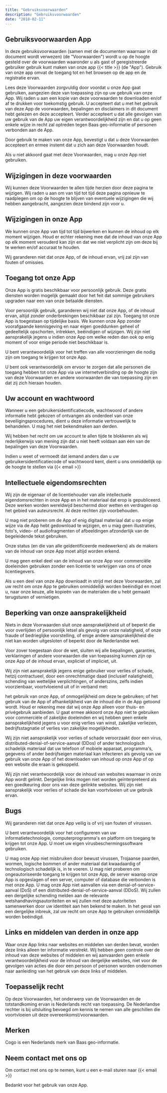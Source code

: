 ```yaml
---
title: "Gebruiksvoorwaarden"
description: "Gebruiksvoorwaarden"
date: "2018-02-11"
---
```


## Gebruiksvoorwaarden App

In deze gebruiksvoorwaarden (samen met de documenten waarnaar in dit document wordt verwezen) (de "Voorwaarden") wordt u op de hoogte gesteld over de voorwaarden waaronder u als gast of geregistreerde gebruiker gebruik kunt maken van onze app {{< title >}} (de "App"). Gebruik van onze app omvat de toegang tot en het browsen op de app en de registratie ervan.

Lees deze Voorwaarden zorgvuldig door voordat u onze App gaat gebruiken, aangezien deze van toepassing zijn op uw gebruik van onze App. Wij raden u aan een kopie van deze voorwaarden te downloaden en/of af te drukken voor toekomstig gebruik. U accepteert dat u met het gebruik van deze App de voorwaarden, bepalingen en disclaimers in dit document hebt gelezen en deze accepteert. Verder accepteert u dat alle gevolgen van uw gebruik van de App uw eigen verantwoordelijkheid zijn en dat u op geen enkele wijze in recht zal optreden tegen Baas geo-informatie of personen verbonden aan de App.

Door gebruik te maken van onze App, bevestigt u dat u deze Voorwaarden accepteert en ermee instemt dat u zich aan deze Voorwaarden houdt.

Als u niet akkoord gaat met deze Voorwaarden, mag u onze App niet gebruiken.

## Wijzigingen in deze voorwaarden

Wij kunnen deze Voorwaarden te allen tijde herzien door deze pagina te wijzigen. Wij raden u aan om van tijd tot tijd deze pagina opnieuw te raadplegen om op de hoogte te blijven van eventuele wijzigingen die wij hebben aangebracht, aangezien deze bindend zijn voor u.

## Wijzigingen in onze App

We kunnen onze App van tijd tot tijd bijwerken en kunnen de inhoud op elk moment wijzigen. Houd er echter rekening mee dat de inhoud van onze App op elk moment verouderd kan zijn en dat we niet verplicht zijn om deze bij te werken en/of accuraat te houden.

Wij garanderen niet dat onze App, of de inhoud ervan, vrij zal zijn van fouten of omissies.

## Toegang tot onze App
Onze App is gratis beschikbaar voor persoonlijk gebruik. Deze gratis diensten worden mogelijk gemaakt door het feit dat sommige gebruikers upgraden naar een van onze betaalde diensten.

Voor persoonlijk gebruik, garanderen wij niet dat onze App, of de inhoud ervan, altijd zonder onderbrekingen beschikbaar zal zijn. Toegang tot onze App is toegestaan op tijdelijke basis. We kunnen onze App zonder voorafgaande kennisgeving en naar eigen goeddunken geheel of gedeeltelijk opschorten, intrekken, beëindigen of wijzigen. Wij zijn niet aansprakelijk jegens u indien onze App om welke reden dan ook op enig moment of voor enige periode niet beschikbaar is.

U bent verantwoordelijk voor het treffen van alle voorzieningen die nodig zijn om toegang te krijgen tot onze App.

U bent ook verantwoordelijk om ervoor te zorgen dat alle personen die toegang hebben tot onze App via uw internetverbinding op de hoogte zijn van deze Voorwaarden en andere voorwaarden die van toepassing zijn en dat zij zich hieraan houden.

## Uw account en wachtwoord
Wanneer u een gebruikersidentificatiecode, wachtwoord of andere informatie hebt gekozen of ontvangen als onderdeel van onze beveiligingsprocedures, dient u deze informatie vertrouwelijk te behandelen. U mag het niet bekendmaken aan derden.

Wij hebben het recht om uw account te allen tijde te blokkeren als wij rederlijkerwijs van mening zijn dat u niet heeft voldaan aan één van de bepalingen van deze Voorwaarden.

Indien u weet of vermoedt dat iemand anders dan u uw gebruikersidentificatiecode of wachtwoord kent, dient u ons onmiddellijk op de hoogte te stellen via {{< email >}}

## Intellectuele eigendomsrechten

Wij zijn de eigenaar of de licentiehouder van alle intellectuele eigendomsrechten in onze App en in het materiaal dat erop is gepubliceerd. Deze werken worden wereldwijd beschermd door wetten en verdragen op het gebied van auteursrecht. Al deze rechten zijn voorbehouden.

U mag niet proberen om de App of enig digitaal materiaal dat u op enige wijze via de App hebt gedownload te wijzigen, en u mag geen illustraties, foto's, video- of audiofragmenten of afbeeldingen afzonderlijk van de begeleidende tekst gebruiken.

Onze status (en die van alle geïdentificeerde medewerkers) als de makers van de inhoud van onze App moet altijd worden erkend.

U mag geen enkel deel van de inhoud van onze App voor commerciële doeleinden gebruiken zonder een licentie te verkrijgen van ons of onze licentiegevers.

Als u een deel van onze App downloadt in strijd met deze Voorwaarden, zal uw recht om onze App te gebruiken onmiddellijk worden beëindigd en moet u, naar onze keuze, alle kopieën van de materialen die u hebt gemaakt terugsturen of vernietigen.

## Beperking van onze aansprakelijkheid

Niets in deze Voorwaarden sluit onze aansprakelijkheid uit of beperkt die voor overlijden of persoonlijk letsel als gevolg van onze nalatigheid, of onze fraude of bedrieglijke voorstelling, of enige andere aansprakelijkheid die niet kan worden uitgesloten of beperkt door de Nederlandse wet.

Voor zover toegestaan door de wet, sluiten wij alle bepalingen, garanties, verklaringen of andere voorwaarden die van toepassing kunnen zijn op onze App of de inhoud ervan, expliciet of impliciet, uit.

Wij zijn niet aansprakelijk jegens enige gebruiker voor verlies of schade, hetzij contractueel, door een onrechtmatige daad (inclusief nalatigheid), schending van wettelijke verplichtingen, of anderszins, zelfs indien voorzienbaar, voortvloeiend uit of in verband met:

het gebruik van onze App, of onmogelijkheid om deze te gebruiken; of
het gebruik van de App of afhankelijkheid van de inhoud die in de App getoond wordt.
Houd er rekening mee dat wij onze App alleen voor thuis- en privégebruik aanbieden. U gaat ermee akkoord onze App niet te gebruiken voor commerciële of zakelijke doeleinden en wij hebben geen enkele aansprakelijkheid jegens u voor enig verlies van winst, zakelijke verliezen, bedrijfsstagnatie of verlies van zakelijke mogelijkheden.

Wij zijn niet aansprakelijk voor verlies of schade veroorzaakt door een virus, distributed-denial-of-service-aanval (DDos) of ander technologisch schadelijk materiaal dat uw telefoon of mobiele apparaat, programma's, gegevens of ander bedrijfseigen materiaal kan infecteren als gevolg van uw gebruik van onze App of het downloaden van inhoud op onze App of op een website die eraan is gekoppeld.

Wij zijn niet verantwoordelijk voor de inhoud van websites waarnaar in onze App wordt gelinkt. Dergelijke links mogen niet worden geïnterpreteerd als een goedkeuring door ons van deze gelinkte websites. Wij zijn niet aansprakelijk voor verlies of schade die kan voortvloeien uit uw gebruik ervan.

## Bugs

Wij garanderen niet dat onze App veilig is of vrij van fouten of virussen.

U bent verantwoordelijk voor het configureren van uw informatietechnologie, computerprogramma's en platform om toegang te krijgen tot onze App. U moet uw eigen virusbeschermingssoftware gebruiken.

U mag onze App niet misbruiken door bewust virussen, Trojaanse paarden, wormen, logische bommen of ander materiaal dat kwaadaardig of technologisch schadelijk is, in te voeren. U mag niet proberen om ongeautoriseerde toegang te krijgen tot onze App, de server waarop onze App is opgeslagen of een server, computer of database die verbonden is met onze App. U mag onze App niet aanvallen via een denial-of-service-aanval (DoS) of een distributed-denial-of-service-aanval (DDoS). Wij zullen een dergelijke schending melden aan de relevante wetshandhavingsautoriteiten en wij zullen met deze autoriteiten samenwerken door uw identiteit aan hen bekend te maken. In het geval van een dergelijke inbreuk, zal uw recht om onze App te gebruiken onmiddellijk worden beëindigd.

## Links en middelen van derden in onze app

Waar onze App links naar websites en middelen van derden bevat, worden deze links alleen ter informatie verstrekt. Wij hebben geen controle over de inhoud van deze websites of middelen en wij aanvaarden geen enkele verantwoordelijkheid voor de inhoud van dergelijke websites, niet voor de gevolgen van acties die door een persoon of personen worden ondernomen naar aanleiding van het gebruik van deze links of middelen.

## Toepasselijk recht

Op deze Voorwaarden, het onderwerp van de Voorwaarden en de totstandkoming ervan is Nederlands recht van toepassing. De Nederlandse rechter is bij uitsluiting bevoegd om kennis te nemen van alle geschillen die voortvloeien uit deze overeenkomst/voorwaarden.

## Merken

Cogo is een Nederlands merk van Baas geo-informatie.

## Neem contact met ons op

Om contact met ons op te nemen, kunt u een e-mail sturen naar {{< email >}}

Bedankt voor het gebruik van onze App.
